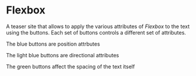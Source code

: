 # Flexbox

A teaser site that allows to apply the various attributes of *Flexbox* to the text using the buttons. Each set of buttons controls a different set of attributes.

The blue buttons are position attrbutes

The light blue buttons are directional attributes

The green buttons affect the spacing of the text itself